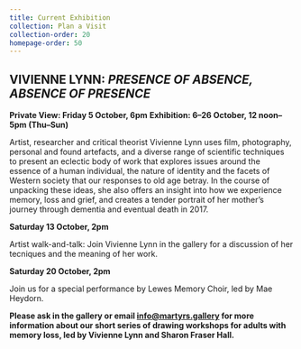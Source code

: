 ```yaml
---
title: Current Exhibition
collection: Plan a Visit
collection-order: 20
homepage-order: 50
---
```


## VIVIENNE LYNN: <cite>PRESENCE OF ABSENCE, ABSENCE OF PRESENCE</cite>

**Private View: Friday 5 October, 6pm**
**Exhibition: 6&ndash;26 October, 12 noon&ndash;5pm (Thu&ndash;Sun)**

Artist, researcher and critical theorist Vivienne Lynn uses film, photography, personal and found artefacts, and a diverse range of scientific techniques to present an eclectic body of work that explores issues around the essence of a human individual, the nature of identity and the facets of Western society that our responses to old age betray. In the course of unpacking these ideas, she also offers an insight into how we experience memory, loss and grief, and creates a tender portrait of her mother&rsquo;s journey through dementia and eventual death in 2017.

**Saturday 13 October, 2pm**

Artist walk-and-talk: Join Vivienne Lynn in the gallery for a discussion of her tecniques and the meaning of her work.

**Saturday 20 October, 2pm**

Join us for a special performance by Lewes Memory Choir, led by Mae Heydorn.

**Please ask in the gallery or email <a href="mailto:info@martyrs.gallery">info@martyrs.gallery</a> for more information about our short series of drawing workshops for adults with memory loss, led by Vivienne Lynn and Sharon Fraser Hall.**